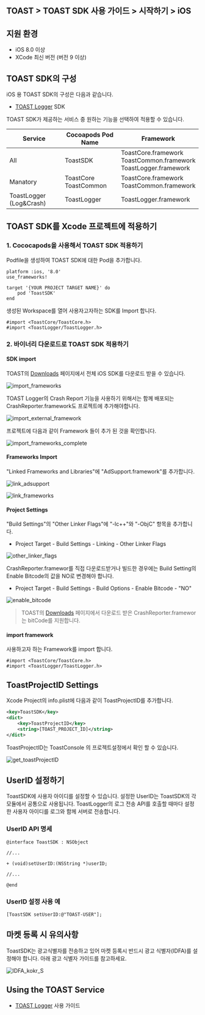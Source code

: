 ## TOAST > TOAST SDK 사용 가이드 > 시작하기 > iOS

## 지원 환경

* iOS 8.0 이상
* XCode 최신 버전 (버전 9 이상)

## TOAST SDK의 구성

iOS 용 TOAST SDK의 구성은 다음과 같습니다.

* [TOAST Logger](./log-collector-ios) SDK

TOAST SDK가 제공하는 서비스 중 원하는 기능을 선택하여 적용할 수 있습니다.

| Service  | Cocoapods Pod Name | Framework |
| --- | --- | --- |
| All | ToastSDK | ToastCore.framework<br/>ToastCommon.framework<br/>ToastLogger.framework |
| Manatory   | ToastCore<br/>ToastCommon | ToastCore.framework<br/>ToastCommon.framework |  
| ToastLogger (Log&Crash) | ToastLogger | ToastLogger.framework |



## TOAST SDK를 Xcode 프로젝트에 적용하기

### 1. Cococapods을 사용해서 TOAST SDK 적용하기

Podfile을 생성하여 TOAST SDK에 대한 Pod을 추가합니다.

```podspec
platform :ios, '8.0'
use_frameworks!

target '{YOUR PROJECT TARGET NAME}' do
    pod 'ToastSDK'
end
```

생성된 Workspace를 열어 사용자고자하는 SDK를 Import 합니다.

```objc
#import <ToastCore/ToastCore.h>
#import <ToastLogger/ToastLogger.h>
```

### 2. 바이너리 다운로드로 TOAST SDK 적용하기

#### SDK import

TOAST의 [Downloads](../../../Download/#toast-sdk) 페이지에서 전체 iOS SDK를 다운로드 받을 수 있습니다.

![import_frameworks](http://static.toastoven.net/toastcloud/sdk/ios/overview_import_frameworks.png)

TOAST Logger의 Crash Report 기능을 사용하기 위해서는 함께 배포되는 CrashReporter.framework도 프로젝트에 추가해야합니다.

![import_external_framework](http://static.toastoven.net/toastcloud/sdk/ios/overview_import_external.png)

프로젝트에 다음과 같이 Framework 들이 추가 된 것을 확인합니다.

![import_frameworks_complete](http://static.toastoven.net/toastcloud/sdk/ios/overview_import_complete.png)

#### Frameworks Import

"Linked Frameworks and Libraries"에 "AdSupport.framework"를 추가합니다.

![link_adsupport](http://static.toastoven.net/toastcloud/sdk/ios/overview_link_adsupport.png)

![link_frameworks](http://static.toastoven.net/toastcloud/sdk/ios/overview_link_frameworks.png)

#### Project Settings

"Build Settings"의 "Other Linker Flags"에 "-lc++"와 "-ObjC" 항목을 추가합니다.

* Project Target - Build Settings - Linking - Other Linker Flags

![other_linker_flags](http://static.toastoven.net/toastcloud/sdk/ios/overview_settings_flags.png)

CrashReporter.framewor를 직접 다운로드받거나 빌드한 경우에는 Build Setting의 Enable Bitcode의 값을 NO로 변경해야 합니다.

* Project Target - Build Settings - Build Options - Enable Bitcode - "NO"

![enable_bitcode](http://static.toastoven.net/toastcloud/sdk/ios/overview_settings_bitcode.png)
> TOAST의 [Downloads](../../../Download/#toast-sdk) 페이지에서 다운로드 받은 CrashReporter.framewor는 bitCode를 지원합니다.

#### import framework 

사용하고자 하는 Framework를 import 합니다.

```objc
#import <ToastCore/ToastCore.h>
#import <ToastLogger/ToastLogger.h>
```
## ToastProjectID Settings
Xcode Project의 info.plist에 다음과 같이 ToastProjectID를 추가합니다.
```xml
<key>ToastSDK</key>
<dict>    
    <key>ToastProjectID</key>
    <string>[TOAST_PROJECT_ID]</string>   
</dict>
```
ToastProjectID는 ToastConsole 의 프로젝트설정에서 확인 할 수 있습니다.

![get_toastProjectID](http://static.toastoven.net/toastcloud/sdk/ios/overview_toast_project_id.png)

## UserID 설정하기

ToastSDK에 사용자 아이디를 설정할 수 있습니다.
설정한 UserID는 ToastSDK의 각 모듈에서 공통으로 사용됩니다.
ToastLogger의 로그 전송 API를 호출할 때마다 설정한 사용자 아이디를 로그와 함께 서버로 전송합니다.

### UserID API 명세

```objc
@interface ToastSDK : NSObject

//...

+ (void)setUserID:(NSString *)userID;

//...

@end
```

### UserID 설정 사용 예

```objc
[ToastSDK setUserID:@"TOAST-USER"];
```


## 마켓 등록 시 유의사항
ToastSDK는 광고식별자를 전송하고 있어 마켓 등록시 반드시 광고 식별자(IDFA)를 설정해야 합니다.
아래 광고 식별자 가이드를 참고하세요.

![IDFA_kokr_S](http://static.toastoven.net/toastcloud/sdk/ios/IDFA_kokr_S.png)


## Using the TOAST Service

* [TOAST Logger](./log-collector-ios) 사용 가이드